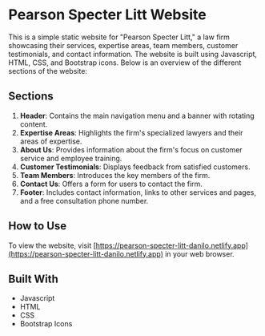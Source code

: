 # Pearson Specter Litt Website

This is a simple static website for "Pearson Specter Litt," a law firm showcasing their services, expertise areas, team members, customer testimonials, and contact information. The website is built using Javascript, HTML, CSS, and Bootstrap icons. Below is an overview of the different sections of the website:

## Sections

1. **Header**: Contains the main navigation menu and a banner with rotating content.
2. **Expertise Areas**: Highlights the firm's specialized lawyers and their areas of expertise.
3. **About Us**: Provides information about the firm's focus on customer service and employee training.
4. **Customer Testimonials**: Displays feedback from satisfied customers.
5. **Team Members**: Introduces the key members of the firm.
6. **Contact Us**: Offers a form for users to contact the firm.
7. **Footer**: Includes contact information, links to other services and pages, and a free consultation phone number.

## How to Use

To view the website, visit [https://pearson-specter-litt-danilo.netlify.app](https://pearson-specter-litt-danilo.netlify.app) in your web browser.

## Built With

- Javascript
- HTML
- CSS
- Bootstrap Icons
